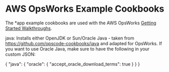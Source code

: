 AWS OpsWorks Example Cookbooks
==============================

The *app example cookbooks are used with the AWS OpsWorks [Getting Started Walkthroughs](http://docs.aws.amazon.com/opsworks/latest/userguide/walkthroughs.html).

java: Installs either OpenJDK or Sun/Oracle Java - taken from https://github.com/opscode-cookbooks/java and adapted for OpsWorks.
If you want to use Oracle Java, make sure to have the following in your custom JSON:

{
  "java": {
    "oracle": {
      "accept_oracle_download_terms": true
    }
  }
}

